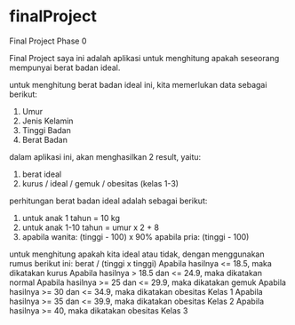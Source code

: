 # finalProject
Final Project Phase 0

Final Project saya ini adalah aplikasi untuk menghitung apakah seseorang mempunyai berat badan ideal.

untuk menghitung berat badan ideal ini, kita memerlukan data sebagai berikut:
1. Umur
2. Jenis Kelamin
3. Tinggi Badan
4. Berat Badan

dalam aplikasi ini, akan menghasilkan 2 result, yaitu:
1. berat ideal
2. kurus / ideal / gemuk / obesitas (kelas 1-3)

perhitungan berat badan ideal adalah sebagai berikut:
1. untuk anak 1 tahun = 10 kg
2. untuk anak 1-10 tahun = umur x 2 + 8
3. apabila wanita:
	(tinggi - 100) x 90%
   apabila pria:
	(tinggi - 100)

untuk menghitung apakah kita ideal atau tidak, dengan menggunakan rumus berikut ini:
	berat / (tinggi x tinggi)
Apabila hasilnya <= 18.5, maka dikatakan kurus
Apabila hasilnya > 18.5 dan <= 24.9, maka dikatakan normal
Apabila hasilnya >= 25 dan <= 29.9, maka dikatakan gemuk
Apabila hasilnya >= 30 dan <= 34.9, maka dikatakan obesitas Kelas 1
Apabila hasilnya >= 35 dan <= 39.9, maka dikatakan obesitas Kelas 2
Apabila hasilnya >= 40, maka dikatakan obesitas Kelas 3
